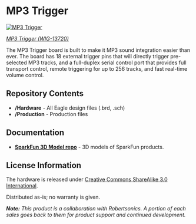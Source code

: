 MP3 Trigger
============

[![MP3 Trigger](https://cdn.sparkfun.com/assets/parts/1/1/2/2/7/13720-01.jpg)](https://cdn.sparkfun.com/assets/parts/1/1/2/2/7/13720-01.jpg)

[*MP3 Trigger (WIG-13720)*](https://www.sparkfun.com/products/13720)


 The MP3 Trigger board is built to make it MP3 sound integration easier than ever. 
 The board has 18 external trigger pins that will directly trigger pre-selected MP3 tracks, and a full-duplex serial control port that provides full transport control, remote triggering for up to 256 tracks, and fast real-time volume control. 
 
Repository Contents
-------------------
* **/Hardware** - All Eagle design files (.brd, .sch)
* **/Production** - Production files

Documentation
--------------
* **[SparkFun 3D Model repo](https://github.com/sparkfun/3D_Models)** - 3D models of SparkFun products.

License Information
-------------------
The hardware is released under [Creative Commons ShareAlike 3.0 International](https://creativecommons.org/licenses/by-sa/3.0/).

Distributed as-is; no warranty is given.

_**Note:** This product is a collaboration with Robertsonics. A portion of each sales goes back to them for product support and continued development._
